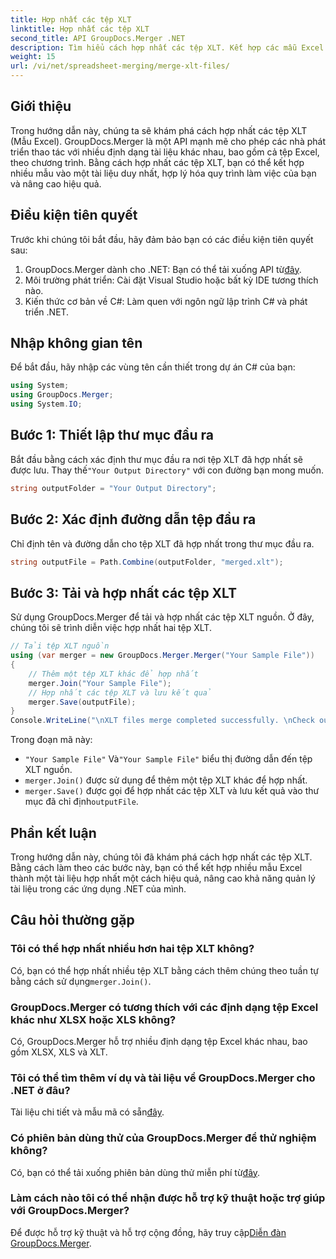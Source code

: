 ```yaml
---
title: Hợp nhất các tệp XLT
linktitle: Hợp nhất các tệp XLT
second_title: API GroupDocs.Merger .NET
description: Tìm hiểu cách hợp nhất các tệp XLT. Kết hợp các mẫu Excel theo chương trình trong C# với hướng dẫn từng bước này.
weight: 15
url: /vi/net/spreadsheet-merging/merge-xlt-files/
---
```

## Giới thiệu
Trong hướng dẫn này, chúng ta sẽ khám phá cách hợp nhất các tệp XLT (Mẫu Excel). GroupDocs.Merger là một API mạnh mẽ cho phép các nhà phát triển thao tác với nhiều định dạng tài liệu khác nhau, bao gồm cả tệp Excel, theo chương trình. Bằng cách hợp nhất các tệp XLT, bạn có thể kết hợp nhiều mẫu vào một tài liệu duy nhất, hợp lý hóa quy trình làm việc của bạn và nâng cao hiệu quả.
## Điều kiện tiên quyết
Trước khi chúng tôi bắt đầu, hãy đảm bảo bạn có các điều kiện tiên quyết sau:
1.  GroupDocs.Merger dành cho .NET: Bạn có thể tải xuống API từ[đây](https://releases.groupdocs.com/merger/net/).
2. Môi trường phát triển: Cài đặt Visual Studio hoặc bất kỳ IDE tương thích nào.
3. Kiến thức cơ bản về C#: Làm quen với ngôn ngữ lập trình C# và phát triển .NET.

## Nhập không gian tên
Để bắt đầu, hãy nhập các vùng tên cần thiết trong dự án C# của bạn:
```csharp
using System; 
using GroupDocs.Merger;
using System.IO;
```
## Bước 1: Thiết lập thư mục đầu ra
 Bắt đầu bằng cách xác định thư mục đầu ra nơi tệp XLT đã hợp nhất sẽ được lưu. Thay thế`"Your Output Directory"` với con đường bạn mong muốn.
```csharp
string outputFolder = "Your Output Directory";
```
## Bước 2: Xác định đường dẫn tệp đầu ra
Chỉ định tên và đường dẫn cho tệp XLT đã hợp nhất trong thư mục đầu ra.
```csharp
string outputFile = Path.Combine(outputFolder, "merged.xlt");
```
## Bước 3: Tải và hợp nhất các tệp XLT
Sử dụng GroupDocs.Merger để tải và hợp nhất các tệp XLT nguồn. Ở đây, chúng tôi sẽ trình diễn việc hợp nhất hai tệp XLT.
```csharp
// Tải tệp XLT nguồn
using (var merger = new GroupDocs.Merger.Merger("Your Sample File"))
{
    // Thêm một tệp XLT khác để hợp nhất
    merger.Join("Your Sample File");
    // Hợp nhất các tệp XLT và lưu kết quả
    merger.Save(outputFile);
}
Console.WriteLine("\nXLT files merge completed successfully. \nCheck output in {0}", outputFolder);
```
Trong đoạn mã này:
- `"Your Sample File"` Và`"Your Sample File"` biểu thị đường dẫn đến tệp XLT nguồn.
- `merger.Join()` được sử dụng để thêm một tệp XLT khác để hợp nhất.
- `merger.Save()` được gọi để hợp nhất các tệp XLT và lưu kết quả vào thư mục đã chỉ định`outputFile`.

## Phần kết luận
Trong hướng dẫn này, chúng tôi đã khám phá cách hợp nhất các tệp XLT. Bằng cách làm theo các bước này, bạn có thể kết hợp nhiều mẫu Excel thành một tài liệu hợp nhất một cách hiệu quả, nâng cao khả năng quản lý tài liệu trong các ứng dụng .NET của mình.

## Câu hỏi thường gặp
### Tôi có thể hợp nhất nhiều hơn hai tệp XLT không?
Có, bạn có thể hợp nhất nhiều tệp XLT bằng cách thêm chúng theo tuần tự bằng cách sử dụng`merger.Join()`.
### GroupDocs.Merger có tương thích với các định dạng tệp Excel khác như XLSX hoặc XLS không?
Có, GroupDocs.Merger hỗ trợ nhiều định dạng tệp Excel khác nhau, bao gồm XLSX, XLS và XLT.
### Tôi có thể tìm thêm ví dụ và tài liệu về GroupDocs.Merger cho .NET ở đâu?
 Tài liệu chi tiết và mẫu mã có sẵn[đây](https://tutorials.groupdocs.com/merger/net/).
### Có phiên bản dùng thử của GroupDocs.Merger để thử nghiệm không?
 Có, bạn có thể tải xuống phiên bản dùng thử miễn phí từ[đây](https://releases.groupdocs.com/).
### Làm cách nào tôi có thể nhận được hỗ trợ kỹ thuật hoặc trợ giúp với GroupDocs.Merger?
 Để được hỗ trợ kỹ thuật và hỗ trợ cộng đồng, hãy truy cập[Diễn đàn GroupDocs.Merger](https://forum.groupdocs.com/c/merger/32).